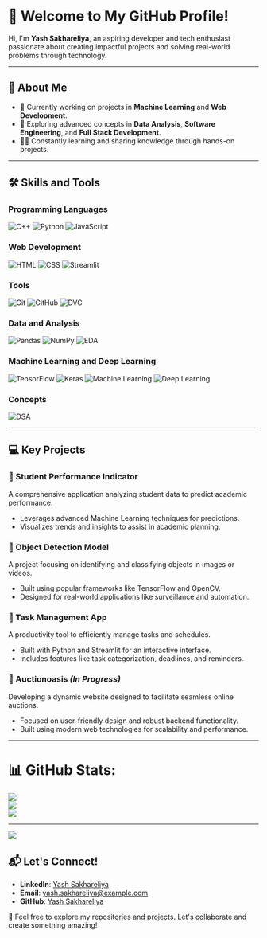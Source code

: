 # 👋 Welcome to My GitHub Profile!

Hi, I'm **Yash Sakhareliya**, an aspiring developer and tech enthusiast passionate about creating impactful projects and solving real-world problems through technology.  

---

## 🌟 About Me

- 🔭 Currently working on projects in **Machine Learning** and **Web Development**.
- 📖 Exploring advanced concepts in **Data Analysis**, **Software Engineering**, and **Full Stack Development**.
- 🧑‍💻 Constantly learning and sharing knowledge through hands-on projects.

---

## 🛠️ Skills and Tools  

### Programming Languages  
![C++](https://img.shields.io/badge/-C++-00599C?logo=c%2B%2B&logoColor=white&style=for-the-badge) ![Python](https://img.shields.io/badge/-Python-blue?logo=python&logoColor=white&style=for-the-badge) ![JavaScript](https://img.shields.io/badge/-JavaScript-yellow?logo=javascript&logoColor=black&style=for-the-badge)  

### Web Development  
![HTML](https://img.shields.io/badge/-HTML-orange?logo=html5&logoColor=white&style=for-the-badge) ![CSS](https://img.shields.io/badge/-CSS-blue?logo=css3&logoColor=white&style=for-the-badge) ![Streamlit](https://img.shields.io/badge/-Streamlit-brightgreen?logo=streamlit&logoColor=white&style=for-the-badge)  

### Tools  
![Git](https://img.shields.io/badge/-Git-red?logo=git&logoColor=white&style=for-the-badge) ![GitHub](https://img.shields.io/badge/-GitHub-black?logo=github&logoColor=white&style=for-the-badge) ![DVC](https://img.shields.io/badge/-DVC-lightblue?logo=dataversioncontrol&logoColor=white&style=for-the-badge)  

### Data and Analysis  
![Pandas](https://img.shields.io/badge/-Pandas-darkblue?logo=pandas&logoColor=white&style=for-the-badge) ![NumPy](https://img.shields.io/badge/-NumPy-blue?logo=numpy&logoColor=white&style=for-the-badge) ![EDA](https://img.shields.io/badge/-EDA-green?logo=data&logoColor=white&style=for-the-badge)  

### Machine Learning and Deep Learning  
![TensorFlow](https://img.shields.io/badge/-TensorFlow-orange?logo=tensorflow&logoColor=white&style=for-the-badge) ![Keras](https://img.shields.io/badge/-Keras-red?logo=keras&logoColor=white&style=for-the-badge) ![Machine Learning](https://img.shields.io/badge/-Machine%20Learning-blueviolet?logo=machinelearning&logoColor=white&style=for-the-badge) ![Deep Learning](https://img.shields.io/badge/-Deep%20Learning-purple?style=for-the-badge)  

### Concepts  
![DSA](https://img.shields.io/badge/-Data%20Structures%20and%20Algorithms-black?style=for-the-badge)  

---

## 💻 Key Projects

### 📂 Student Performance Indicator  
A comprehensive application analyzing student data to predict academic performance.  
- Leverages advanced Machine Learning techniques for predictions.  
- Visualizes trends and insights to assist in academic planning.  

### 📂 Object Detection Model  
A project focusing on identifying and classifying objects in images or videos.  
- Built using popular frameworks like TensorFlow and OpenCV.  
- Designed for real-world applications like surveillance and automation.  

### 📂 Task Management App  
A productivity tool to efficiently manage tasks and schedules.  
- Built with Python and Streamlit for an interactive interface.  
- Includes features like task categorization, deadlines, and reminders.  

### 📂 Auctionoasis *(In Progress)*  
Developing a dynamic website designed to facilitate seamless online auctions.  
- Focused on user-friendly design and robust backend functionality.  
- Built using modern web technologies for scalability and performance.

---

# 📊 GitHub Stats:
![](https://github-readme-stats.vercel.app/api?username=yashsakhareliya&theme=dark&hide_border=false&include_all_commits=true&count_private=true)<br/>
![](https://github-readme-streak-stats.herokuapp.com/?user=yashsakhareliya&theme=dark&hide_border=false)<br/>
![](https://github-readme-stats.vercel.app/api/top-langs/?username=yashsakhareliya&theme=dark&hide_border=false&include_all_commits=true&count_private=true&layout=compact&exclude_repo=LearningML,PU_CODE_HACKATHON,Student_performance_indicator,PhishNet-Phishing-URL-Detection-System
)

---
[![](https://visitcount.itsvg.in/api?id=yashsakhareliya&icon=0&color=0)](https://visitcount.itsvg.in)


## 📬 Let's Connect!  

- **LinkedIn**: [Yash Sakhareliya](https://linkedin.com/in/YashSakhareliya)  
- **Email**: yash.sakhareliya@example.com  
- **GitHub**: [Yash Sakhareliya](https://github.com/YashSakhareliya)  

🌟 Feel free to explore my repositories and projects. Let's collaborate and create something amazing!
